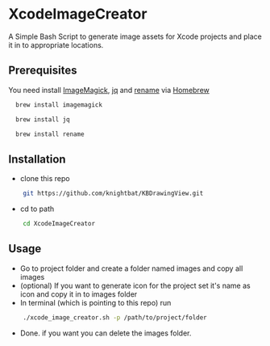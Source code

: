 # XcodeImageCreator


A Simple Bash Script to generate image assets for Xcode projects and place it in to appropriate locations.

## Prerequisites
You need install [ImageMagick](https://www.imagemagick.org), [jq](https://github.com/stedolan/jq) and [rename](http://plasmasturm.org/code/rename/) via [Homebrew](https://brew.sh/)

```bash
  brew install imagemagick
```
```bash
  brew install jq
```
```bash
  brew install rename
```

## Installation

* clone this repo

```bash
    git https://github.com/knightbat/KBDrawingView.git
```
* cd to path

```bash
    cd XcodeImageCreator
```

## Usage
* Go to project folder and create a folder named images and copy all images
* (optional) If you want to generate icon for the project set it's name as icon and copy it in to images folder
* In terminal (which is pointing to this repo) run
``` bash
    ./xcode_image_creator.sh -p /path/to/project/folder
```
* Done. if you want you can delete the images folder.
